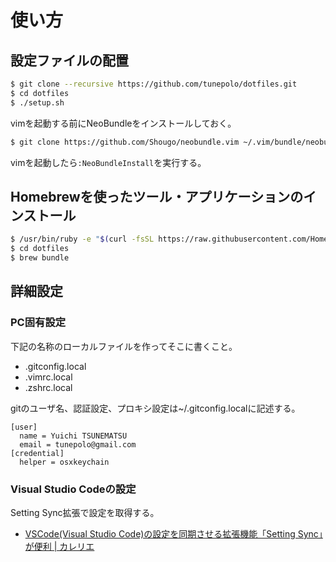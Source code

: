 # 使い方

## 設定ファイルの配置

```bash
$ git clone --recursive https://github.com/tunepolo/dotfiles.git
$ cd dotfiles
$ ./setup.sh
```

vimを起動する前にNeoBundleをインストールしておく。
```bash
$ git clone https://github.com/Shougo/neobundle.vim ~/.vim/bundle/neobundle.vim
```
vimを起動したら`:NeoBundleInstall`を実行する。

## Homebrewを使ったツール・アプリケーションのインストール

```bash
$ /usr/bin/ruby -e "$(curl -fsSL https://raw.githubusercontent.com/Homebrew/install/master/install)"
$ cd dotfiles
$ brew bundle
```

## 詳細設定

### PC固有設定

下記の名称のローカルファイルを作ってそこに書くこと。

* .gitconfig.local
* .vimrc.local
* .zshrc.local

gitのユーザ名、認証設定、プロキシ設定は~/.gitconfig.localに記述する。

```.gitconfig.local
[user]
  name = Yuichi TSUNEMATSU
  email = tunepolo@gmail.com
[credential]
  helper = osxkeychain
```

### Visual Studio Codeの設定

Setting Sync拡張で設定を取得する。

* [VSCode(Visual Studio Code)の設定を同期させる拡張機能「Setting Sync」が便利 | カレリエ](https://www.karelie.net/vscode-setting-sync/#vscodesetting_sync-7)
